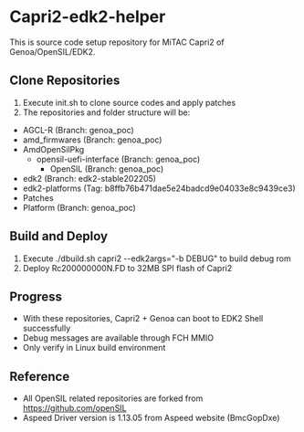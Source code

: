 # Capri2-edk2-helper

This is source code setup repository for MiTAC Capri2 of Genoa/OpenSIL/EDK2.


## Clone Repositories

1. Execute init.sh to clone source codes and apply patches
2. The repositories and folder structure will be:
  - AGCL-R (Branch: genoa_poc)
  - amd_firmwares (Branch: genoa_poc)
  - AmdOpenSilPkg
    - opensil-uefi-interface (Branch: genoa_poc)
      - OpenSIL (Branch: genoa_poc)
  - edk2 (Branch: edk2-stable202205)
  - edk2-platforms (Tag: b8ffb76b471dae5e24badcd9e04033e8c9439ce3)
  - Patches
  - Platform (Branch: genoa_poc)


## Build and Deploy

1. Execute ./dbuild.sh capri2 --edk2args="-b DEBUG" to build debug rom
2. Deploy Rc200000000N.FD to 32MB SPI flash of Capri2


## Progress

- With these repositories, Capri2 + Genoa can boot to EDK2 Shell successfully
- Debug messages are available through FCH MMIO
- Only verify in Linux build environment


## Reference

- All OpenSIL related repositories are forked from https://github.com/openSIL
- Aspeed Driver version is 1.13.05 from Aspeed website (BmcGopDxe)